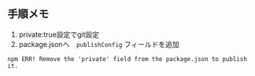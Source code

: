 
## 手順メモ


1. private:true設定でgit設定
2. package.jsonへ　`publishConfig` フィールドを追加

```
npm ERR! Remove the 'private' field from the package.json to publish it.
```